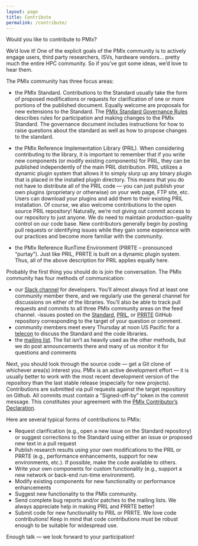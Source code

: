 ```yaml
---
layout: page
title: Contribute
permalink: /contribute/
---
```


Would you like to contribute to PMIx?

We’d love it! One of the explicit goals of the PMIx community is to actively engage users, third party researchers, ISVs, hardware vendors… pretty much the entire HPC community. So if you’ve got some ideas, we’d love to hear them.

The PMIx community has three focus areas:

 - the PMIx Standard. Contributions to the Standard usually take the form of proposed modifications or requests for clarification of one or more portions of the published document. Equally welcome are proposals for new extensions to the Standard. The [PMIx Standard Governance Rules](/uploads/2020/04/pmix_governance-2020-04-15.pdf) describes rules for participation and making changes to the PMIx Standard. The governance document includes instructions for how to raise questions about the standard as well as how to propose changes to the standard.



 - the PMIx Reference Implementation Library (PRIL). When considering contributing to the library, it is important to remember that if you write new components (or modify existing components) for PRIL, they can be published independently of the main PRIL distribution. PRIL utilizes a dynamic plugin system that allows it to simply slurp up any binary plugin that is placed in the installed plugin directory. This means that you do not have to distribute all of the PRIL code — you can just publish your own plugins (proprietary or otherwise) on your web page, FTP site, etc. Users can download your plugins and add them to their existing PRIL installation.
Of course, we also welcome contributions to the open source PRIL repository! Naturally, we’re not giving out commit access to our repository to just anyone. We do need to maintain production-quality control on our code base. New contributors generally begin by posting pull requests or identifying issues while they gain some experience with our practices and become more familiar with the community.



 - the PMIx Reference RunTime Environment (PRRTE – pronounced “purtay”). Just like PRIL, PRRTE is built on a dynamic plugin system. Thus, all of the above description for PRIL applies equally here.

Probably the first thing you should do is join the conversation. The PMIx community has four methods of communication:

 - our [Slack channel](https://pmix-workspace.slack.com/) for developers. You’ll almost always find at least one community member there, and we regularly use the general channel for discussions on either of the libraries. You’ll also be able to track pull requests and commits to all three PMIx community areas on the feed channel.
 -issues posted on the [Standard](https://github.com/pmix/pmix-standard/issues), [PRIL](https://github.com/pmix/pmix/issues), or [PRRTE](https://github.com/pmix/prrte/issues) GitHub repository corresponding to the target of your question or comment.
 - community members meet every Thursday at noon US Pacific for a [telecon](https://recaptcha.open-mpi.org/pmix-recaptcha/) to discuss the Standard and the code libraries.
 - the [mailing list](https://groups.google.com/forum/#!forum/pmix). The list isn’t as heavily used as the other methods, but we do post announcements there and many of us monitor it for questions and comments

Next, you should look through the source code — get a Git clone of whichever area(s) interest you. PMIx is an active development effort — it is usually better to work with the most recent development version of the repository than the last stable release (especially for new projects). Contributions are submitted via pull requests against the target repository on Github. All commits must contain a “Signed-off-by” token in the commit message. This constitutes your agreement with the [PMIx Contributor’s Declaration](/contributors-declaration/).

Here are several typical forms of contributions to PMIx:

 - Request clarification (e.g., open a new issue on the Standard repository) or suggest corrections to the Standard using either an issue or proposed new text in a pull request
 - Publish research results using your own modifications to the PRIL or PRRTE (e.g., performance enhancements, support for new environments, etc.). If possible, make the code available to others.
 - Write your own components for custom functionality (e.g., support a new network or back-end run-time environment).
 - Modify existing components for new functionality or performance enhancements
 - Suggest new functionality to the PMIx community.
 - Send complete bug reports and/or patches to the mailing lists. We always appreciate help in making PRIL and PRRTE better!
 - Submit code for new functionality to PRIL or PRRTE. We love code contributions! Keep in mind that code contributions must be robust enough to be suitable for widespread use.

Enough talk — we look forward to your participation!

